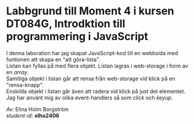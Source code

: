 # Labbgrund till Moment 4 i kursen DT084G, Introdktion till programmering i JavaScript

I denna laboration har jag skapat JavaScript-kod till en webbsida med funtionen att skapa en "att göra-lista".  
Listan kan fyllas på med flera objekt. Listan lagras i web-storage i form av en _array_.  
Samtliga objekt i listan går att rensa från web-storage vid klick på en "rensa-knapp".  
Enskilda objekt i listan går även att radera vid klick på just det elementet.  
Jag har använt mig av olika event-handlers så som _click_ och _keyup_.  

_Av_: Elina Holm Borgström  
_student-id_: **elho2406**
